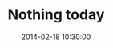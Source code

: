 ---
layout: post
title: "Nothing today"
date: 2014-02-18 10:30:00
categories: blog
description: Nothing to say
---
